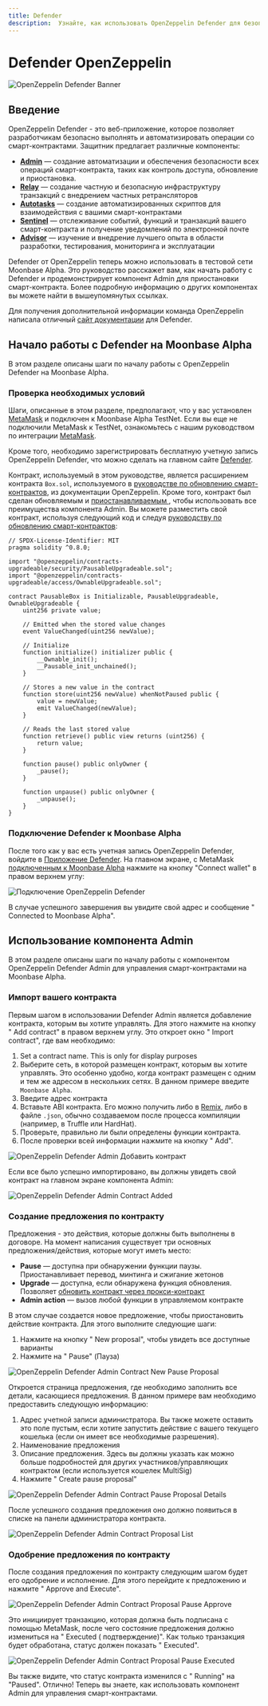 ```yaml
---
title: Defender
description:  Узнайте, как использовать OpenZeppelin Defender для безопасного управления смарт-контрактами на Moonbeam с использованием функций совместимости с Ethereum
---
```


# Defender OpenZeppelin

![OpenZeppelin Defender Banner](/images/openzeppelin/ozdefender-banner.png)

## Введение

OpenZeppelin Defender - это веб-приложение, которое позволяет разработчикам безопасно выполнять и автоматизировать операции со смарт-контрактами. Защитник предлагает различные компоненты:

 - [**Admin**](https://docs.openzeppelin.com/defender/admin) — создание автоматизации и обеспечения безопасности всех операций смарт-контракта, таких как контроль доступа, обновление и приостановка.
 - [**Relay**](https://docs.openzeppelin.com/defender/relay) — создание частную и безопасную инфраструктуру транзакций с внедрением частных ретрансляторов
 - [**Autotasks**](https://docs.openzeppelin.com/defender/autotasks) — создание автоматизированных скриптов для взаимодействия с вашими смарт-контрактами
 - [**Sentinel**](https://docs.openzeppelin.com/defender/sentinel) — отслеживание событий, функций и транзакций вашего смарт-контракта и получение уведомлений по электронной почте
 - [**Advisor**](https://docs.openzeppelin.com/defender/advisor) — изучение и внедрение лучшего опыта в области разработки, тестирования, мониторинга и эксплуатации

Defender от OpenZeppelin теперь можно использовать в тестовой сети Moonbase Alpha. Это руководство расскажет вам, как начать работу с Defender и продемонстрирует компонент Admin для приостановки смарт-контракта. Более подробную информацию о других компонентах вы можете найти в вышеупомянутых ссылках.

Для получения дополнительной информации команда OpenZeppelin написала отличный [сайт документации](https://docs.openzeppelin.com/defender/) для Defender.

## Начало работы с Defender на Moonbase Alpha

В этом разделе описаны шаги по началу работы с OpenZeppelin Defender на Moonbase Alpha.
 
### Проверка необходимых условий

Шаги, описанные в этом разделе, предполагают, что у вас установлен [MetaMask](https://metamask.io/) и подключен к Moonbase Alpha TestNet. Если вы еще не подключили MetaMask к TestNet, ознакомьтесь с нашим руководством по интеграции [MetaMask](/integrations/wallets/metamask/).

Кроме того, необходимо зарегистрировать бесплатную учетную запись OpenZeppelin Defender, что можно сделать на главном сайте [Defender](https://defender.openzeppelin.com/).

Контракт, используемый в этом руководстве, является расширением контракта `Box.sol`, используемого в  [руководстве по обновлению смарт-контрактов](https://docs.openzeppelin.com/learn/upgrading-smart-contracts), из документации OpenZeppelin. Кроме того, контракт был сделан обновляемым и [приостанавливаемым ](https://docs.openzeppelin.com/contracts/4.x/api/security#Pausable), чтобы использовать все преимущества компонента Admin. Вы можете разместить свой контракт, используя следующий код и следуя  [руководству по обновлению смарт-контрактов](https://docs.openzeppelin.com/learn/upgrading-smart-contracts):

```sol
// SPDX-License-Identifier: MIT
pragma solidity ^0.8.0;

import "@openzeppelin/contracts-upgradeable/security/PausableUpgradeable.sol";
import "@openzeppelin/contracts-upgradeable/access/OwnableUpgradeable.sol";

contract PausableBox is Initializable, PausableUpgradeable, OwnableUpgradeable {
    uint256 private value;
 
    // Emitted when the stored value changes
    event ValueChanged(uint256 newValue);

    // Initialize
    function initialize() initializer public {
        __Ownable_init();
        __Pausable_init_unchained();
    }
 
    // Stores a new value in the contract
    function store(uint256 newValue) whenNotPaused public {
        value = newValue;
        emit ValueChanged(newValue);
    }
 
    // Reads the last stored value
    function retrieve() public view returns (uint256) {
        return value;
    }
    
    function pause() public onlyOwner {
        _pause();
    }

    function unpause() public onlyOwner {
        _unpause();
    }
}
```

### Подключение Defender к Moonbase Alpha

После того как у вас есть учетная запись OpenZeppelin Defender, войдите в [Приложение Defender](https://defender.openzeppelin.com/). На главном экране, с MetaMask [подключенным к Moonbase Alpha](/getting-started/moonbase/metamask/) нажмите на кнопку "Connect wallet" в правом верхнем углу:

![Подключение OpenZeppelin Defender](/images/openzeppelin/ozdefender-images1.png)

В случае успешного завершения вы увидите свой адрес и сообщение " Connected to Moonbase Alpha".

## Использование компонента Admin

В этом разделе описаны шаги по началу работы с компонентом OpenZeppelin Defender Admin для управления смарт-контрактами на Moonbase Alpha.

### Импорт вашего контракта

Первым шагом в использовании Defender Admin является добавление контракта, которым вы хотите управлять. Для этого нажмите на кнопку " Add contract" в правом верхнем углу. Это откроет окно " Import contract", где вам необходимо:

 1. Set a contract name. This is only for display purposes
 2. Выберите сеть, в которой размещен контракт, которым вы хотите управлять. Это особенно удобно, когда контракт размещен с одним и тем же адресом в нескольких сетях. В данном примере введите `Moonbase Alpha`.
 3. Введите адрес контракта
 4. Вставьте ABI контракта. Его можно получить либо в [Remix](/integrations/remix/), либо в файле `.json`, обычно создаваемом после процесса компиляции (например, в Truffle или HardHat).
 5. Проверьте, правильно ли были определены функции контракта.
 6. После проверки всей информации нажмите на кнопку " Add".

![OpenZeppelin Defender Admin Добавить контракт](/images/openzeppelin/ozdefender-images2.png)

Если все было успешно импортировано, вы должны увидеть свой контракт на главном экране компонента Admin:

![OpenZeppelin Defender Admin Contract Added](/images/openzeppelin/ozdefender-images3.png)

### Создание предложения по контракту

Предложения - это действия, которые должны быть выполнены в договоре. На момент написания существует три основных предложения/действия, которые могут иметь место:

- **Pause** — доступна при обнаружении функции паузы. Приостанавливает перевод, минтинга и сжигание жетонов
- **Upgrade** — доступна, если обнаружена функция обновления. Позволяет [обновить контракт через прокси-контракт](https://docs.openzeppelin.com/learn/upgrading-smart-contracts)
- **Admin action** — вызов любой функции в управляемом контракте

В этом случае создается новое предложение, чтобы приостановить действие контракта. Для этого выполните следующие шаги:

 1. Нажмите на кнопку " New proposal", чтобы увидеть все доступные варианты
 2. Нажмите на " Pause" (Пауза)

![OpenZeppelin Defender Admin Contract New Pause Proposal](/images/openzeppelin/ozdefender-images4.png)

Откроется страница предложения, где необходимо заполнить все детали, касающиеся предложения. В данном примере вам необходимо предоставить следующую информацию:

 1. Адрес учетной записи администратора. Вы также можете оставить это поле пустым, если хотите запустить действие с вашего текущего кошелька (если он имеет все необходимые разрешения).
 2. Наименование предложения
 3. Описание предложения. Здесь вы должны указать как можно больше подробностей для других участников/управляющих контрактом (если используется кошелек MultiSig)
 4. Нажмите " Create pause proposal"

![OpenZeppelin Defender Admin Contract Pause Proposal Details](/images/openzeppelin/ozdefender-images5.png)

После успешного создания предложения оно должно появиться в списке на панели администратора контракта.

![OpenZeppelin Defender Admin Contract Proposal List](/images/openzeppelin/ozdefender-images6.png)

### Одобрение предложения по контракту

После создания предложения по контракту следующим шагом будет его одобрение и исполнение. Для этого перейдите к предложению и нажмите " Approve and Execute". 

![OpenZeppelin Defender Admin Contract Proposal Pause Approve](/images/openzeppelin/ozdefender-images7.png)


Это инициирует транзакцию, которая должна быть подписана с помощью MetaMask, после чего состояние предложения должно измениться на " Executed ( подтверждение)". Как только транзакция будет обработана, статус должен показать " Executed".

![OpenZeppelin Defender Admin Contract Proposal Pause Executed](/images/openzeppelin/ozdefender-images8.png)

Вы также видите, что статус контракта изменился с " Running" на "Paused". Отлично! Теперь вы знаете, как использовать компонент Admin для управления смарт-контрактами. 
 
